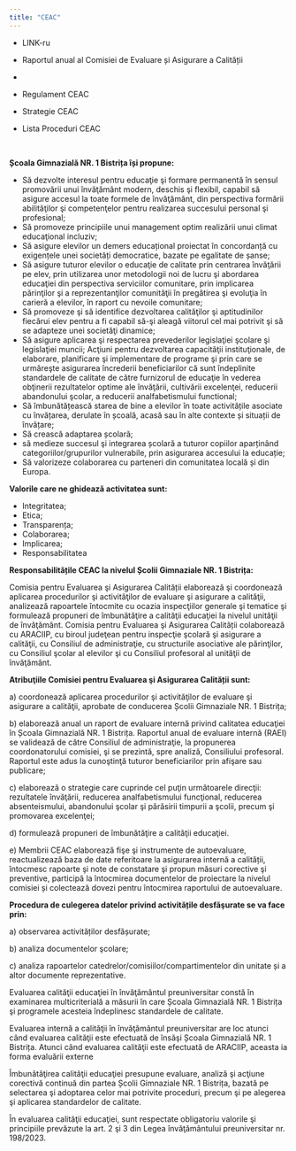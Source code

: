 ```yaml
---
title: "CEAC"
---
```


- LINK-ru 
- Raportul anual al Comisiei de Evaluare și Asigurare a Calității​

-
- Regulament CEAC
- Strategie CEAC
- Lista Proceduri CEAC

&ensp;

**Școala Gimnazială NR. 1 Bistrița își propune:**

- Să dezvolte interesul pentru educaţie şi formare permanentă în sensul promovării unui învăţământ modern, deschis şi flexibil, capabil să asigure accesul la toate  formele de învăţământ, din perspectiva formării abilităţilor şi competenţelor pentru realizarea succesului personal şi profesional;
- Să promoveze principiile unui management optim realizării unui climat educaţional incluziv;
- Să asigure elevilor un demers educațional proiectat în concordanță cu exigențele unei societăți democratice, bazate pe egalitate de șanse; 
- Să asigure tuturor elevilor o educaţie de calitate prin centrarea învăţării pe elev, prin utilizarea unor metodologii noi de lucru şi abordarea educaţiei din perspectiva serviciilor comunitare, prin implicarea părinţilor şi a reprezentanţilor comunităţii în pregătirea şi evoluţia în carieră a elevilor, în raport cu nevoile comunitare;
- Să promoveze şi să identifice dezvoltarea calităţilor şi aptitudinilor fiecărui elev pentru a fi capabil să-şi aleagă viitorul cel mai potrivit şi să se adapteze unei societăţi dinamice;
- Să asigure aplicarea şi respectarea prevederilor legislaţiei şcolare şi legislaţiei muncii;
Acţiuni pentru dezvoltarea capacităţii instituţionale, de elaborare, planificare şi implementare de programe şi prin care se urmăreşte asigurarea încrederii beneficiarilor că sunt îndeplinite standardele de calitate de către furnizorul de educaţie în vederea obţinerii rezultatelor optime ale învăţării, cultivării excelenţei, reducerii abandonului şcolar, a reducerii analfabetismului functional;
- Să îmbunătățească starea de bine a elevilor în toate activitățile asociate cu învățarea, derulate în școală, acasă sau în alte contexte și situații de învățare;
- Să crească adaptarea școlară;
- să medieze succesul şi integrarea școlară a tuturor copiilor aparținând categoriilor/grupurilor vulnerabile, prin asigurarea accesului la educație;
- Să valorizeze colaborarea cu parteneri din comunitatea locală și din Europa. 

**Valorile care ne ghidează activitatea sunt:**

- Integritatea;
- Etica;
- Transparența;
- Colaborarea;
- Implicarea;
- Responsabilitatea

**Responsabilitățile CEAC la nivelul Școlii Gimnaziale NR. 1 Bistrița:**

Comisia pentru Evaluarea şi Asigurarea Calității elaborează şi coordonează aplicarea procedurilor şi activităţilor de evaluare şi asigurare a calităţii, analizează rapoartele întocmite cu ocazia inspecţiilor generale şi tematice şi formulează propuneri de îmbunătăţire a calităţii educaţiei la nivelul unităţii de învăţământ. 
Comisia pentru Evaluarea şi Asigurarea Calității colaborează cu ARACIIP, cu biroul judeţean pentru inspecţie şcolară şi asigurare a calităţii, cu Consiliul de administraţie, cu structurile asociative ale părinţilor, cu Consiliul şcolar al elevilor şi cu Consiliul profesoral al unităţii de învăţământ. 

**Atribuţiile Comisiei pentru Evaluarea şi Asigurarea Calității sunt:**

a) coordonează aplicarea procedurilor şi activităţilor de evaluare şi asigurare a calităţii, aprobate de conducerea Școlii Gimnaziale NR. 1 Bistrița;

b) elaborează anual un raport de evaluare internă privind calitatea educaţiei în Școala Gimnazială NR. 1 Bistrița. Raportul anual de evaluare internă (RAEI) se validează de către Consiliul de administraţie, la propunerea coordonatorului comisiei, şi se prezintă, spre analiză, Consiliului profesoral. Raportul este adus la cunoştinţă tuturor beneficiarilor prin afişare sau publicare;

c) elaborează o strategie care cuprinde cel puţin următoarele direcţii: rezultatele învăţării, reducerea analfabetismului funcţional, reducerea absenteismului, abandonului şcolar şi părăsirii timpurii a şcolii, precum şi promovarea excelenţei;

d) formulează propuneri de îmbunătăţire a calităţii educaţiei.

e) Membrii CEAC elaborează fişe şi instrumente de autoevaluare, reactualizează baza de date referitoare la asigurarea internă a calității, întocmesc rapoarte şi note de constatare şi propun măsuri corective şi preventive, participă la întocmirea documentelor de proiectare la nivelul comisiei și colectează dovezi pentru întocmirea raportului de autoevaluare.

**Procedura de culegerea datelor privind activitățile desfăşurate se va face prin:**

a) observarea activităților desfășurate;

b) analiza documentelor şcolare;

c) analiza rapoartelor catedrelor/comisiilor/compartimentelor din unitate și a altor documente reprezentative.

Evaluarea calităţii educaţiei în învăţământul preuniversitar constă în examinarea multicriterială a măsurii în care Școala Gimnazială NR. 1 Bistrița şi programele acesteia îndeplinesc standardele de calitate.

Evaluarea internă a calităţii în învăţământul preuniversitar are loc atunci când evaluarea calităţii este efectuată de însăşi Școala Gimnazială NR. 1 Bistrița. Atunci când evaluarea calităţii este efectuată de ARACIIP, aceasta ia forma evaluării externe

Îmbunătăţirea calităţii educaţiei presupune evaluare, analiză şi acţiune corectivă continuă din partea Școlii Gimnaziale NR. 1 Bistrița, bazată pe selectarea şi adoptarea celor mai potrivite proceduri, precum şi pe alegerea şi aplicarea standardelor de calitate.

În evaluarea calităţii educaţiei, sunt respectate obligatoriu valorile şi principiile prevăzute la art. 2 şi 3 din Legea învăţământului preuniversitar nr. 198/2023.
